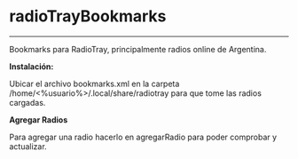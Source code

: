 # radioTrayBookmarks #
---
Bookmarks para RadioTray, principalmente radios online de Argentina.


**Instalación:**

Ubicar el archivo bookmarks.xml en la carpeta /home/<%usuario%>/.local/share/radiotray para que tome las radios cargadas.


**Agregar Radios**

Para agregar una radio hacerlo en agregarRadio para poder comprobar y actualizar.

